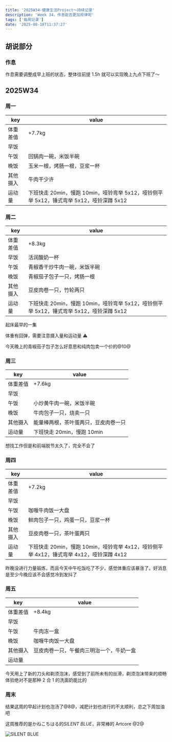 ```yaml
---
title: '2025W34-健康生活Project～持续记录'
description: 'Week 34，作息能否更加规律呢'
tags: ['每周记录']
date: '2025-08-18T11:37:27'
---
```


## 胡说部分

### 作息

作息需要调整成早上班的状态，整体往前提 1.5h 就可以实现晚上九点下班了～

## 2025W34

### 周一

| key      | value                                                                                    |
| -------- | ---------------------------------------------------------------------------------------- |
| 体重差值 | +7.7kg                                                                                   |
| 早饭     |                                                                                          |
| 午饭     | 回锅肉一碗，米饭半碗                                                                     |
| 晚饭     | 玉米一根，烤肠一根，豆浆一杯                                                             |
| 其他摄入 | 牛肉干少许                                                                               |
| 运动量   | 下班快走 20min，慢跑 10min，哑铃弯举 5x12，哑铃侧平举 5x12，锤式弯举 5x12，哑铃深蹲 5x12 |

### 周二

| key      | value                                                                                    |
| -------- | ---------------------------------------------------------------------------------------- |
| 体重差值 | +8.3kg                                                                                   |
| 早饭     | 活润酸奶一杯                                                                             |
| 午饭     | 青椒香干炒牛肉一碗，米饭半碗                                                             |
| 晚饭     | 青椒茄子包子一只，烤肠一根                                                               |
| 其他摄入 | 豆皮肉卷一只，竹轮两只                                                                   |
| 运动量   | 下班快走 20min，慢跑 10min，哑铃弯举 5x12，哑铃侧平举 5x12，锤式弯举 5x12，哑铃深蹲 5x12 |

起床最早的一集

体重有回弹，需要注意摄入量和运动量 ⚠️

今天晚上的青椒茄子包子怎么好意思和纯肉包卖一个价的@10@

### 周三

| key      | value                                |
| -------- | ------------------------------------ |
| 体重差值 | +7.6kg                               |
| 早饭     |                                      |
| 午饭     | 小炒黄牛肉一碗，米饭半碗             |
| 晚饭     | 牛肉包子一只，烧卖一只               |
| 其他摄入 | 能量棒两根，茶叶蛋两只，豆皮肉卷一只 |
| 运动量   | 下班快走 20min，慢跑 10min           |

想找工作但是和前端脱节太久了，完全不会了

### 周四

| key      | value                                                                                    |
| -------- | ---------------------------------------------------------------------------------------- |
| 体重差值 | +7.2kg                                                                                   |
| 早饭     |                                                                                          |
| 午饭     | 咖喱牛肉饭一大盘                                                                         |
| 晚饭     | 鲜肉包子一只，鸡蛋一只，豆浆一杯                                                         |
| 其他摄入 | 豆皮肉卷一只，茶叶蛋两只                                                                 |
| 运动量   | 下班快走 20min，慢跑 10min，哑铃弯举 4x12，哑铃侧平举 4x12，锤式弯举 4x12，哑铃深蹲 4x12 |

昨晚没进行力量锻炼，而且今天中午吃饭吃了不少，感觉体重应该暴涨了。好消息是至少今晚应该不会感觉冷到发抖了

### 周五

| key      | value                                    |
| -------- | ---------------------------------------- |
| 体重差值 | +8.4kg                                   |
| 早饭     |                                          |
| 午饭     | 牛肉冻一盒                               |
| 晚饭     | 咖喱牛肉饭一大盘                         |
| 其他摄入 | 豆皮肉卷一只，午餐肉三明治一个，牛奶一盒 |
| 运动量   |                                          |

今天用上了新的刀头和剃须泡沫，感受到了前所未有的丝滑，剃须泡沫带来的顺畅体验绝对不是那种 2 合 1 的洗面奶能比的

### 周末

结果这周的早起计划也泡汤了@8@，减肥计划也进行的不太顺利，总之下周加油吧

这周推荐的是かねこちはる的*SILENT BLUE*，非常棒的 Artcore @2@

![SILENT BLUE](https://s2.loli.net/2025/08/24/I4uRSlNb3EHdBn2.png)
